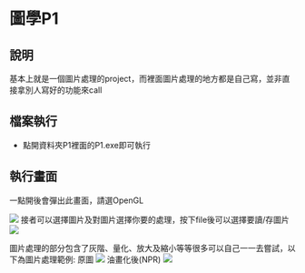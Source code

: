 # 圖學P1
## 說明
基本上就是一個圖片處理的project，而裡面圖片處理的地方都是自己寫，並非直接拿別人寫好的功能來call
## 檔案執行
* 點開資料夾P1裡面的P1.exe即可執行
## 執行畫面
一點開後會彈出此畫面，請選OpenGL

![](https://i.imgur.com/aghSY8y.png)
接者可以選擇圖片及對圖片選擇你要的處理，按下file後可以選擇要讀/存圖片
![](https://i.imgur.com/HLfv6Pr.png)

圖片處理的部分包含了灰階、量化、放大及縮小等等很多可以自己一一去嘗試，以下為圖片處理範例:
原圖
![](https://i.imgur.com/sOUyFAv.png)
油畫化後(NPR)
![](https://i.imgur.com/9Zccr7n.png)

